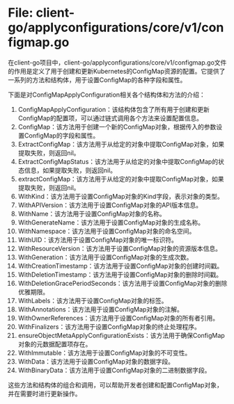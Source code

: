 # File: client-go/applyconfigurations/core/v1/configmap.go

在client-go项目中，client-go/applyconfigurations/core/v1/configmap.go文件的作用是定义了用于创建和更新Kubernetes的ConfigMap资源的配置。它提供了一系列的方法和结构体，用于设置ConfigMap的各种字段和属性。

下面是对ConfigMapApplyConfiguration相关各个结构体和方法的介绍：

1. ConfigMapApplyConfiguration：该结构体包含了所有用于创建和更新ConfigMap的配置项，可以通过链式调用各个方法来设置配置信息。
2. ConfigMap：该方法用于创建一个新的ConfigMap对象，根据传入的参数设置ConfigMap的字段和属性。
3. ExtractConfigMap：该方法用于从给定的对象中提取ConfigMap对象，如果提取失败，则返回nil。
4. ExtractConfigMapStatus：该方法用于从给定的对象中提取ConfigMap的状态信息，如果提取失败，则返回nil。
5. extractConfigMap：该方法用于从给定的对象中提取ConfigMap对象，如果提取失败，则返回nil。
6. WithKind：该方法用于设置ConfigMap对象的Kind字段，表示对象的类型。
7. WithAPIVersion：该方法用于设置ConfigMap对象的API版本信息。
8. WithName：该方法用于设置ConfigMap对象的名称。
9. WithGenerateName：该方法用于设置ConfigMap对象的生成名称。
10. WithNamespace：该方法用于设置ConfigMap对象的命名空间。
11. WithUID：该方法用于设置ConfigMap对象的唯一标识符。
12. WithResourceVersion：该方法用于设置ConfigMap对象的资源版本信息。
13. WithGeneration：该方法用于设置ConfigMap对象的生成次数。
14. WithCreationTimestamp：该方法用于设置ConfigMap对象的创建时间戳。
15. WithDeletionTimestamp：该方法用于设置ConfigMap对象的删除时间戳。
16. WithDeletionGracePeriodSeconds：该方法用于设置ConfigMap对象的删除优雅期限。
17. WithLabels：该方法用于设置ConfigMap对象的标签。
18. WithAnnotations：该方法用于设置ConfigMap对象的注解。
19. WithOwnerReferences：该方法用于设置ConfigMap对象的所有者引用。
20. WithFinalizers：该方法用于设置ConfigMap对象的终止处理程序。
21. ensureObjectMetaApplyConfigurationExists：该方法用于确保ConfigMap对象的元数据配置项存在。
22. WithImmutable：该方法用于设置ConfigMap对象的不可变性。
23. WithData：该方法用于设置ConfigMap对象的数据字段。
24. WithBinaryData：该方法用于设置ConfigMap对象的二进制数据字段。

这些方法和结构体的组合和调用，可以帮助开发者创建和配置ConfigMap对象，并在需要时进行更新操作。

